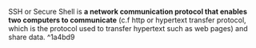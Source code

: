 SSH or Secure Shell is **a network communication protocol that enables two computers to communicate** (c.f http or hypertext transfer protocol, which is the protocol used to transfer hypertext such as web pages) and share data. ^1a4bd9